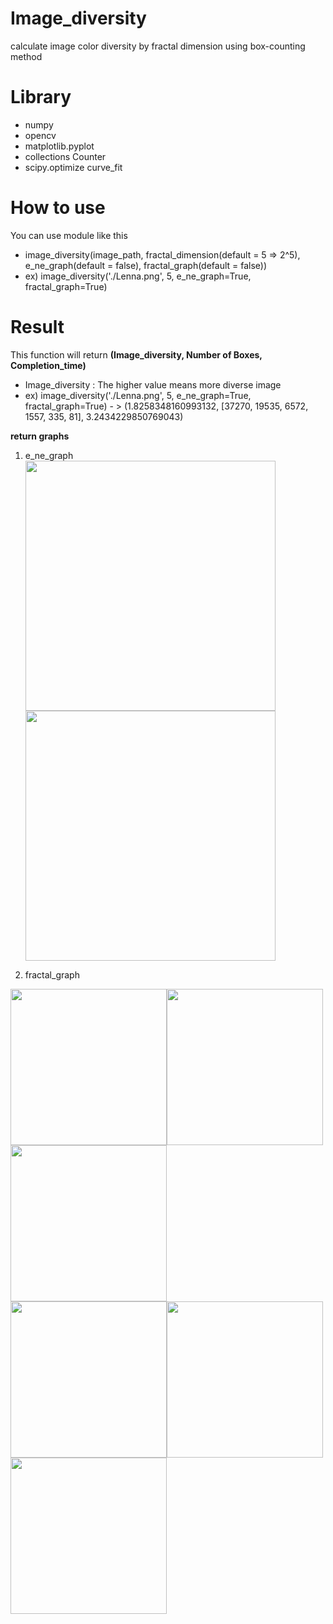 # Image_diversity
calculate image color diversity by fractal dimension using box-counting method

# Library
- numpy
- opencv
- matplotlib.pyplot
- collections Counter
- scipy.optimize curve_fit

# How to use
You can use module like this

- image_diversity(image_path, fractal_dimension(default = 5 => 2^5), e_ne_graph(default = false), fractal_graph(default = false))
- ex)  image_diversity('./Lenna.png', 5, e_ne_graph=True, fractal_graph=True)

# Result
This function will return **(Image_diversity, Number of Boxes, Completion_time)**
 - Image_diversity : The higher value means more diverse image
- ex)  image_diversity('./Lenna.png', 5, e_ne_graph=True, fractal_graph=True) - > (1.8258348160993132, [37270, 19535, 6572, 1557, 335, 81], 3.2434229850769043)

**return graphs**   
1. e_ne_graph   
<img src="https://user-images.githubusercontent.com/80665546/136632113-99eb5fe1-73e3-4e7d-96fe-7d464b3478e4.png" width="400" height="400"/> <img src="https://user-images.githubusercontent.com/80665546/136632025-aa9885db-93de-427c-9e17-c9015a20e1ee.jpg" width="400" height="400"/>

2. fractal_graph   

<img src="https://user-images.githubusercontent.com/80665546/136632309-fdf16bd4-a6a9-4222-9e94-598b1c3c923e.jpg" width="250" height="250"/><img src="https://user-images.githubusercontent.com/80665546/136632354-dbf142c1-eb04-48da-b130-66148058238c.jpg" width="250" height="250"/><img src="https://user-images.githubusercontent.com/80665546/136632372-4e7709ab-837f-4ec3-8e9b-8ce27a5065cf.jpg" width="250" height="250"/>   
<img src="https://user-images.githubusercontent.com/80665546/136632449-97e9cd11-2b4d-4643-bc3f-543af24d13e9.jpg" width="250" height="250"/><img src="https://user-images.githubusercontent.com/80665546/136632453-c70c16e9-9c4a-4fe8-8f61-c7608150a1b9.jpg" width="250" height="250"/><img src="https://user-images.githubusercontent.com/80665546/136632454-490f6916-0d9f-48bf-a2d2-0be0fe517c77.jpg" width="250" height="250"/>

